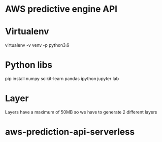 # AWS predictive engine API

# Virtualenv
virtualenv -v venv -p python3.6

# Python libs
pip install numpy scikit-learn pandas ipython jupyter lab

# Layer
Layers have a maximum of 50MB so we have to generate 2 different layers




# aws-prediction-api-serverless
